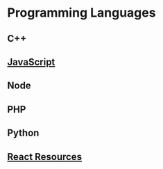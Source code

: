 # Programming Languages

## C++
## [JavaScript](javascript.md)
## Node
## PHP
## Python
## [React Resources](react.md)
